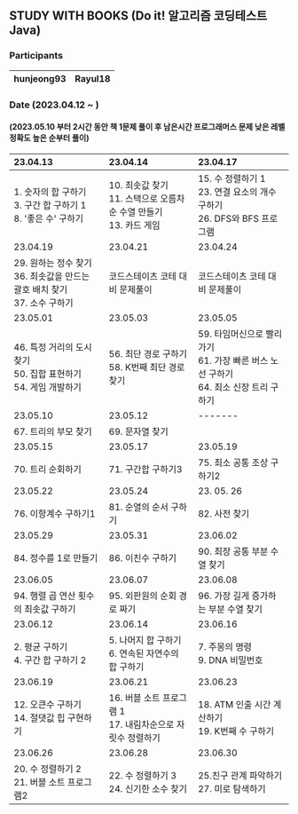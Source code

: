 ## STUDY WITH BOOKS (Do it! 알고리즘 코딩테스트 Java)

### Participants

| hunjeong93 | Rayul18 |
| :-----: | :-----: |

### Date (2023.04.12 ~ )
#### (2023.05.10 부터 2시간 동안 책 1문제 풀이 후 남은시간 프로그래머스 문제 낮은 레벨 정확도 높은 순부터 풀이)

| 23.04.13                                                   | 23.04.14                                             | 23.04.17                                                          |
|:-----------------------------------------------------------|:-----------------------------------------------------|:------------------------------------------------------------------|
| 1. 숫자의 합 구하기<br/> 3. 구간 합 구하기 1<br/>8. '좋은 수' 구하기<br/>     | 10. 최솟값 찾기 <br/> 11. 스택으로 오름차순 수열 만들기 <br/>13. 카드 게임 | 15. 수 정렬하기 1<br/>23. 연결 요소의 개수 구하기 <br/> 26. DFS와 BFS 프로그램        | <br/>
| 23.04.19                                                   | 23.04.21                                             | 23.04.24                                                          |
| 29. 원하는 정수 찾기 <br/> 36. 최솟값을 만드는 괄호 배치 찾기 <br/> 37. 소수 구하기 | 코드스테이츠 코테 대비 문제풀이                                    | 코드스테이츠 코테 대비 문제풀이                                                 |
| 23.05.01                                                   | 23.05.03                                             | 23.05.05                                                          |
| 46. 특정 거리의 도시 찾기 <br/> 50. 집합 표현하기 <br/> 54. 게임 개발하기       | 56. 최단 경로 구하기 <br/> 58. K번째 최단 경로 찾기                 | 59. 타임머신으로 빨리 가기 <br/> 61. 가장 빠른 버스 노선 구하기 <br/> 64. 최소 신장 트리 구하기 |
| 23.05.10                                                   | 23.05.12                                             | -------                                                           |
| 67. 트리의 부모 찾기                                              | 69. 문자열 찾기                                           |                                                                   |
| 23.05.15                                                   | 23.05.17                                             | 23.05.19                                                          |
| 70. 트리 순회하기                                                | 71. 구간합 구하기3                                         | 75. 최소 공통 조상 구하기2                                                 |                                                |
 | 23.05.22                                                   | 23.05.24 | 23. 05. 26|
| 76. 이항계수 구하기1 | 81. 순열의 순서 구하기 | 82. 사전 찾기 | 
|23.05.29 | 23.05.31 | 23.06.02|
|84. 정수를 1로 만들기 | 86. 이친수 구하기 | 90. 최장 공통 부분 수열 찾기 |
| 23.06.05 | 23.06.07 | 23.06.08 |
| 94. 행렬 곱 연산 횟수의 최솟값 구하기 | 95. 외판원의 순회 경로 짜기 | 96. 가장 길게 증가하는 부분 수열 찾기 |
| 23.06.12 | 23.06.14 | 23.06.16 |
| 2. 평균 구하기 <br/> 4. 구간 합 구하기 2 | 5. 나머지 합 구하기 <br/> 6. 연속된 자연수의 합 구하기 | 7. 주몽의 명령 <br/> 9. DNA 비밀번호 |
| 23.06.19 | 23.06.21 | 23.06.23 |
| 12. 오큰수 구하기 <br/> 14. 절댓값 힙 구현하기 | 16. 버블 소트 프로그램 1 <br/> 17. 내림차순으로 자릿수 정렬하기 | 18. ATM 인출 시간 계산하기 <br/> 19. K번째 수 구하기 |
| 23.06.26 | 23.06.28 | 23.06.30 |
| 20. 수 정렬하기 2 <br/> 21. 버블 소트 프로그램2 | 22. 수 정렬하기 3 <br/> 24. 신기한 소수 찾기 | 25.친구 관계 파악하기 <br/> 27. 미로 탐색하기 |
